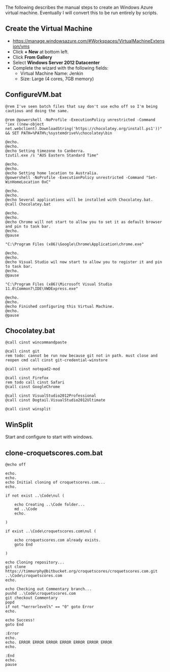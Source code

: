 The following describes the manual steps to create an Windows Azure virtual machine. Eventually I will convert this
to be run entirely by scripts.

## Create the Virtual Machine

- https://manage.windowsazure.com/#Workspaces/VirtualMachineExtension/vms
- Click **+ New** at bottom left.
- Click **From Gallery**
- Select **Windows Server 2012 Datacenter**
- Complete the wizard with the following fields:
    - Virtual Machine Name: Jenkin
    - Size: Large (4 cores, 7GB memory)

## ConfigureVM.bat

    @rem I've seen batch files that say don't use echo off so I'm being cautious and doing the same.
    
    @rem @powershell -NoProfile -ExecutionPolicy unrestricted -Command "iex ((new-object net.webclient).DownloadString('https://chocolatey.org/install.ps1'))" && SET PATH=%PATH%;%systemdrive%\chocolatey\bin
    
    @echo.
    @echo.
    @echo Setting timezone to Canberra.
    tzutil.exe /s "AUS Eastern Standard Time"
    
    @echo.
    @echo.
    @echo Setting home location to Australia.
    @powershell -NoProfile -ExecutionPolicy unrestricted -Command "Set-WinHomeLocation 0xC"
    
    @echo.
    @echo.
    @echo Several applications will be installed with Chocolatey.bat.
    @call Chocolatey.bat
    
    @echo.
    @echo.
    @echo Chrome will not start to allow you to set it as default browser and pin to task bar.
    @echo.
    @pause
    
    "C:\Program Files (x86)\Google\Chrome\Application\chrome.exe"
    
    @echo.
    @echo.
    @echo Visual Studio wil now start to allow you to register it and pin to task bar.
    @echo.
    @pause
    
    "C:\Program Files (x86)\Microsoft Visual Studio 11.0\Common7\IDE\VWDExpress.exe"
    
    @echo.
    @echo.
    @echo Finished configuring this Virtual Machine.
    @echo.
    @pause

## Chocolatey.bat

    @call cinst wincommandpaste

    @call cinst git
    rem todo: cannot be run now because git not in path. must close and reopen cmd call cinst git-credential-winstore

    @call cinst notepad2-mod
    
    @call cinst Firefox
    rem todo call cinst Safari 
    @call cinst GoogleChrome

    @call cinst VisualStudio2012Professional
    @call cinst Dogtail.VisualStudio2012Ultimate

    @call cinst winsplit
    
## WinSplit

Start and configure to start with windows.

## clone-croquetscores.com.bat

	@echo off
	
	echo.
	echo.
	echo Initial cloning of croquetscores.com...
	echo.
	
	if not exist ..\Code\nul (
	
		echo Creating ..\Code folder...
		md ..\Code
		echo.
		
	)
	
	if exist ..\Code\croquetscores.com\nul (
	
		echo croquetscores.com already exists.
		goto End
		
	)
	
	echo Cloning repository...
	git clone https://timmurphy@bitbucket.org/croquetscores/croquetscores.com.git ..\Code\croquetscores.com
	echo.
	
	echo Checking out Commentary branch...
	pushd ..\Code\croquetscores.com
	git checkout Commentary
	popd
	if not "%errorlevel%" == "0" goto Error 
	echo.
	
	echo Success!
	goto End
	
	:Error
	echo.
	echo. ERROR ERROR ERROR ERROR ERROR ERROR ERROR 
	echo.
	
	:End
	echo.
	pause
